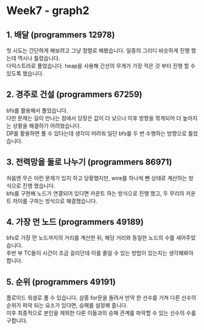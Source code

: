 # Week7 - graph2

## 1. 배달 (programmers 12978)

첫 시도는 간단하게 해보려고 그냥 정렬로 해봤습니다. 일종의 그리디 비슷하게 진행 했는데 역시나 틀렸습니다.  
다익스트라로 풀었습니다. heap을 사용해 간선의 무게가 가장 적은 것 부터 진행 할 수 있도록 했습니다.

## 2. 경주로 건설 (programmers 67259)

bfs를 활용해서 풀었습니다.  
다만 문제는 길이 만나는 점에서 당장은 값이 더 낮으나 이후 방향을 꺾게되어 더 높아지는 상황을 해결하기 어려웠습니다.  
DP를 활용하면 풀 수 있다는데 생각이 어려워 일단 bfs를 두 번 수행하는 방향으로 틀었습니다.

## 3. 전력망을 둘로 나누기 (programmers 86971)

처음엔 무슨 이런 문제가 있지 하고 당황했지만, wire를 하나씩 뺀 상태로 계산하는 방식으로 진행 했습니다.  
bfs를 구현해 노드가 연결되어 있다면 카운트 하는 방식으로 진행 했고, 두 무리의 카운트 차이를 구하는 방식으로 해결했습니다.

## 4. 가장 먼 노드 (programmers 49189)

bfs로 가장 먼 노드까지의 거리를 계산한 뒤, 해당 거리와 동일한 노드의 수를 세어주었습니다.  
후반 부 TC들이 시간이 조금 걸리던데 이를 줄일 수 있는 방법이 있는지는 생각해봐야 합니다.

## 5. 순위 (programmers 49191)

플로이드 워셜로 풀 수 있습니다.
삼중 for문을 돌려서 만약 한 선수를 거쳐 다른 선수의 순위가 파악 되는 요소가 있다면, 승패를 설정해 줍니다.  
이후 최종적으로 본인을 제외한 다른 이들과의 승패 관계를 파악할 수 있는 선수의 수를 구합니다.
